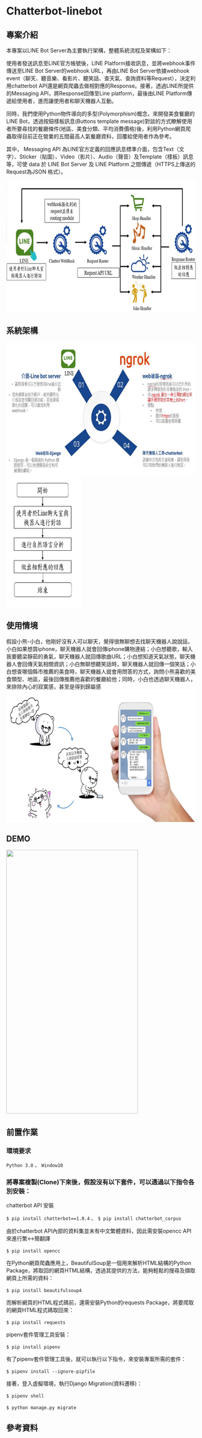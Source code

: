 # Chatterbot-linebot #

## 專案介紹 ##

本專案以LINE Bot Server為主要執行架構，整體系統流程及架構如下：

使用者發送訊息至LINE官方帳號後，LINE Platform接收訊息，並將webhook事件傳送至LINE Bot Server的webhook URL，再由LINE Bot Server依據webhook event（聊天、聽音樂、看影片、聽笑話、查天氣、查詢資料等Request），決定利用chatterbot API還是網頁爬蟲去做相對應的Response。接著，透過LINE所提供的Messaging API，將Response回傳至Line platform，最後由LINE Platform傳遞給使用者，進而讓使用者和聊天機器人互動。

同時，我們使用Python物件導向的多型(Polymorphism)概念，來開發美食餐廳的LINE Bot，透過按鈕樣板訊息(Buttons template message)對談的方式瞭解使用者所要尋找的餐廳條件(地區、美食分類、平均消費價格)後，利用Python網頁爬蟲取得目前正在營業的五間最高人氣餐廳資料，回覆給使用者作為參考。

其中， Messaging API 為LINE官方定義的回應訊息標準介面，包含Text（文字）、Sticker（貼圖）、Video（影片）、Audio（聲音）及Template（樣板）訊息等，可使 data 於 LINE Bot Server 及 LINE Platform 之間傳遞（HTTPS上傳送的Request為JSON 格式）。

<img src="https://github.com/YuHsuantseng/AIOT_Group11_linebot/blob/main/images/Message%20API%E6%B5%81%E7%A8%8B.jpg" width="700" height="350" />

## 系統架構 ##

<img src="https://github.com/YuHsuantseng/AIOT_Group11_linebot/blob/main/images/%E7%B3%BB%E7%B5%B1%E6%9E%B6%E6%A7%8B.JPG" width="700" height="350" />
<img src="https://github.com/YuHsuantseng/AIOT_Group11_linebot/blob/main/images/%E7%B3%BB%E7%B5%B1%E6%B5%81%E7%A8%8B%E5%9C%96.jpg" width="200" height="350" />


## 使用情境 ##

假設小熊-小白，他剛好沒有人可以聊天，覺得很無聊想去找聊天機器人說說話，小白如果想買iphone，聊天機器人就會回傳iphone購物連結；小白想聽歌，輸入我要聽梁靜茹的勇氣，聊天機器人就回傳歌曲URL；小白想知道天氣狀態，聊天機器人會回傳天氣相關資訊；小白無聊想聽笑話時，聊天機器人就回傳一個笑話；小白想查哪個縣市推薦的美食時，聊天機器人就會用問答的方式，詢問小熊喜歡的美食類型、地區，最後回傳推薦他喜歡的餐廳給他；同時，小白也透過聊天機器人，來排除內心的寂寞感，甚至是得到歸屬感
<img src="https://github.com/YuHsuantseng/AIOT_Group11_linebot/blob/main/images/Line%20Bot%E4%BD%BF%E7%94%A8%E6%83%85%E5%A2%83.jpg" width="700" height="350" />

## DEMO ##

<img src="https://github.com/YuHsuantseng/AIOT_Group11_linebot/blob/main/images/demo.gif" width="350" height="700" />


## 前置作業 ##

### 環境要求 ###

`Python 3.8` 、 `Window10`

### 將專案複製(Clone)下來後，假設沒有以下套件，可以透過以下指令各別安裝： ###

chatterbot API 安裝

`$ pip install chatterbot==1.0.4` 、 `$ pip install chatterbot_corpus`

由於chatterbot API內部的資料集並未有中文繁體資料，因此需安裝opencc API來進行繁<->簡翻譯

`$ pip install opencc`

在Python網頁爬蟲應用上，BeautifulSoup是一個用來解析HTML結構的Python Package，將取回的網頁HTML結構，透過其提供的方法，能夠輕鬆的搜尋及擷取網頁上所需的資料：

`$ pip install beautifulsoup4`

而解析網頁的HTML程式碼前，還需安裝Python的requests Package，將要爬取的網頁HTML程式碼取回來：

`$ pip install requests`

pipenv套件管理工具安裝：

`$ pip install pipenv`

有了pipenv套件管理工具後，就可以執行以下指令，來安裝專案所需的套件：

`$ pipenv install --ignore-pipfile`

接著，登入虛擬環境，執行Django Migration(資料遷移)：

`$ pipenv shell`

`$ python manage.py migrate`





## 參考資料 ##


